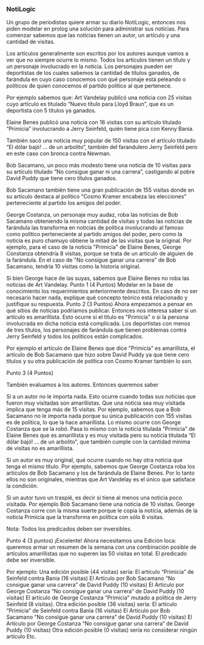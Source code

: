 ### NotiLogic

Un grupo de periodistas quiere armar su diario NotiLogic, entonces nos piden modelar en prolog una solución para administrar sus noticias. Para comenzar sabemos que las noticias tienen un autor, un artículo y una cantidad de visitas. 

Los artículos generalmente son escritos por los autores aunque vamos a ver que no siempre ocurre lo mismo. Todos los artículos tienen un título y un personaje involucrado en la noticia. Los personajes pueden ser deportistas de los cuales sabemos la cantidad de títulos ganados, de farándula en cuyo caso conocemos con qué personaje está peleando o políticos de quien conocemos el partido político al que pertenece. 


Por ejemplo sabemos que:
Art Vandelay publicó una noticia con 25 visitas cuyo artículo es titulado “Nuevo título para Lloyd Braun”, que es un deportista con 5 títulos ya ganados. 


Elaine Benes publicó una noticia con 16 visitas con su artículo titulado “Primicia” involucrando a Jerry Seinfeld, quién tiene pica con Kenny Bania.


También sacó una noticia muy popular de 150 visitas con el artículo titulado “El dólar bajó! … de un arbolito”, también del farandulero Jerry Seinfeld pero en este caso con bronca contra Newman.


Bob Sacamano, un poco más modesto tiene una noticia de 10 visitas para su artículo titulado “No consigue ganar ni una carrera”, castigando al pobre David Puddy que tiene cero títulos ganados.


Bob Sacamano también tiene una gran publicación de 155 visitas donde en su artículo destaca al político “Cosmo Kramer encabeza las elecciones” perteneciente al partido los amigos del poder.


George Costanza, un personaje muy audaz, roba las noticias de Bob Sacamano obteniendo la misma cantidad de visitas y todas las noticias de farándula las transforma en noticias de política involucrando al famoso como político perteneciente al partido amigos del poder, pero como la noticia es puro chamuyo obtiene la mitad de las visitas que la original.
Por ejemplo, para el caso de la noticia "Primicia" de Elaine Benes, George Constanza obtendría 8 visitas, porque se trata de un artículo de alguien de la farándula. En el caso de "No consigue ganar una carrera" de Bob Sacamano, tendría 10 visitas como la historia original.


Si bien George hace de las suyas, sabemos que Elaine Benes no roba las noticias de Art Vandelay.
Punto 1 (4 Puntos)
Modelar en la base de conocimiento los requerimientos anteriormente descritos. En caso de no ser necesario hacer nada, explique qué concepto teórico está relacionado y justifique su respuesta.
Punto 2 (3 Puntos)
Ahora empezamos a pensar en qué sitios de noticias podríamos publicar. Entonces nos interesa saber si un artículo es amarillista. Esto ocurre si el título es "Primicia" o si la persona involucrada en dicha noticia está complicada. Los deportistas con menos de tres títulos, los personajes de farándula que tienen problemas contra Jerry Seinfeld y todos los políticos están complicados.

Por ejemplo el artículo de Elaine Benes que dice "Primicia" es amarillista, el artículo de Bob Sacamano que hizo sobre David Puddy ya que tiene cero títulos y su otra publicación de política con Cosmo Kramer también lo son. 

Punto 3 (4 Puntos)

También evaluamos a los autores. Entonces queremos saber 


Si a un autor no le importa nada. Esto ocurre cuando todas sus noticias que fueron muy visitadas son amarillistas. Que una noticia sea muy visitada implica que tenga más de 15 visitas. 
Por ejemplo, sabemos que a Bob Sacamano no le importa nada porque su única publicación con 155 visitas es de política, lo que la hace amarillista. Lo mismo ocurre con George Costanza que se la robó. Pasa lo mismo con la noticia titulada “Primicia” de Elaine Benes que es amarillista y es muy visitada pero su noticia titulada “El dólar bajó! … de un arbolito”, que también cumple con la cantidad mínima de visitas no es amarillista. 


Si un autor es muy original, qué ocurre cuando no hay otra noticia que tenga el mismo título. 
Por ejemplo, sabemos que George Costanza roba los artículos de Bob Sacamano y los de farándula de Elaine Benes. Por lo tanto ellos no son originales, mientras que Art Vandelay es el único que satisface la condición.


Si un autor tuvo un traspié, es decir si tiene al menos una noticia poco visitada. 
Por ejemplo Bob Sacamano tiene una noticia de 10 visitas. George Costanza corre con la misma suerte porque le copia la noticia, además de la noticia Primicia que la transforma en política con sólo 8 visitas.

Nota: Todos los predicados deben ser inversibles.   

Punto 4 (3 puntos)
¡Excelente! Ahora necesitamos una Edición loca: queremos armar un resumen de la semana con una combinación posible de artículos amarillistas que no superen las 50 visitas en total. El predicado debe ser inversible.

Por ejemplo:
Una edición posible (44 visitas) sería:
El artículo “Primicia” de Seinfeld contra Bania (16 visitas)
El Artículo por Bob Sacamano “No consigue ganar una carrera”  de David Puddy (10 visitas)
El Artículo por George Costanza “No consigue ganar una carrera”  de David Puddy (10 visitas)
El artículo de George Costanza “Primicia” mutado a política de Jerry Seinfeld (8 visitas).
Otra edición posible (36 visitas) sería:
El artículo “Primicia” de Seinfeld contra Bania (16 visitas)
El Artículo por Bob Sacamano “No consigue ganar una carrera”  de David Puddy (10 visitas)
El Artículo por George Costanza “No consigue ganar una carrera”  de David Puddy (10 visitas)
Otra edición posible (0 visitas) sería no considerar ningún artículo
Etc.
